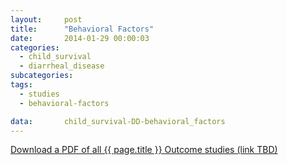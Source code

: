 ```yaml
---
layout:     post
title:      "Behavioral Factors"
date:       2014-01-29 00:00:03
categories: 
  - child_survival
  - diarrheal_disease
subcategories:
tags:       
  - studies
  - behavioral-factors

data:       child_survival-DD-behavioral_factors
---
```


[Download a PDF of all {{ page.title }} Outcome studies (link TBD)]()